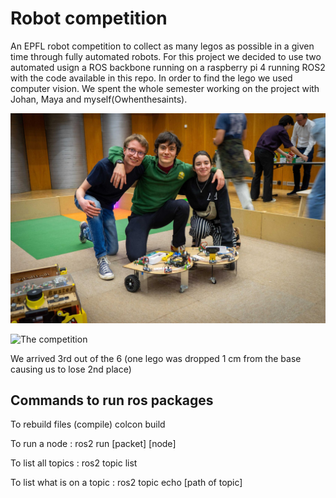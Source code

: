 # Robot competition
An EPFL robot competition to collect as many legos as possible in a given time through fully automated robots. For this project we decided to use two automated usign a ROS backbone running on a raspberry pi 4 running ROS2 with the code available in this repo. In order to find the lego we used computer vision. We spent the whole semester working on the project with Johan, Maya and myself(Owhenthesaints).  

![The team](robot_competition_group_picture.jpeg)


![The competition](lowres_comp.gif)

We arrived 3rd out of the 6 (one lego was dropped 1 cm from the base causing us to lose 2nd place) 



## Commands to run ros packages
To rebuild files (compile)
colcon build 

To run a node :
ros2 run [packet] [node]


To list all topics :
ros2 topic list

To list what is on a topic :
ros2 topic echo [path of topic]


